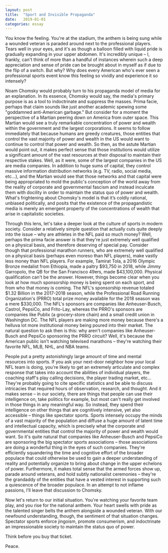 ```yaml
---
layout: post
title:  "Sport and Invisible Propaganda"
date:   2019-01-01
categories: essay
---
```


You know the feeling. You're at the stadium, the anthem is being sung while a wounded veteran is paraded around next to the professional players. Tears well in your eyes, and it's as though a balloon filled with liquid pride is gradually expanding in your upper abdomen. It's incredibly unique – I, frankly, can't think of more than a handful of instances wherein such a deep appreciation and sense of pride can be brought about in myself as if due to the flip of a switch. But why? Why does every American who's ever seen a professional sports event know this feeling so vividly and experience it so intensely?

Noam Chomsky would probably turn to his propaganda model of media for an explanation. In its essence, Chomsky would say, the media's primary purpose is as a tool to indoctrinate and suppress the masses. Prima facie, perhaps that claim sounds like just another academic spewing some "goddamned anti-American garbage." But consider for a moment the perspective of a Martian peering down on America from outer space. This Martian would see a truly remarkable concentration of power and wealth within the government and the largest corporations. It seems to follow immediately that because humans are greedy creatures, those entities that control the vast majority of power and wealth in the US would want to continue to control that power and wealth. So then, as the astute Martian would point out, it makes perfect sense that those institutions would utilize a significant amount of the vast resources at their disposal to maintain their respective stakes. Well, as it were, some of the largest companies in the US are media companies. In addition to huge sums of capital, they control massive information distribution networks (e.g. TV, radio, social media, etc...), and the Martian would see that those networks and that capital were being appropriated to mold the public's conception of the world away from the reality of corporate and governmental fascism and instead inculcate them with docility in order to maintain the status quo of power and wealth. What's frightening about Chomsky's model is that it’s coldly rational, unbiased politically, and posits that the existence of the propagandistic media is merely an emergent property of the concentrations of wealth that arise in capitalistic societies.

Through this lens, let's take a deeper look at the culture of sports in modern society. Consider a relatively simple question that actually cuts quite deeply into the issue – why are athletes in the NFL paid so much money? Well, perhaps the prima facie answer is that they're just extremely well qualified on a physical basis, and therefore deserving of special pay. Consider though that professional marathon runners, who are extremely well qualified on a physical basis (perhaps even moreso than NFL players), make vastly less money than NFL players. For example, Tamirat Tola, a 2016 Olympic Bronze medalist from Ethiopia, made a paltry $93,750 in 2018, while Jimmy Garropolo, the QB for the San Francisco 49ers, made $43,100,000. Physical qualification can't be the answer. However, things become clear when you look at how much sponsorship money is being spent on each sport, and from who that money is coming. The NFL's sponsorship revenue totaled $1.32 Billion in the 2017-2018 season, while the Professional Road Running Organization's (PRRO) total prize money available for the 2018 season was a mere $330,000. The NFL's sponsors are companies like Anheuser-Busch, Castrol, PepsiCo, and Frito-Lay, whereas the PRRO's sponsors are companies like Publix (a grocery-store chain) and a small credit union in Washington DC. The NFL players are making more money because there's a helluva lot more institutional money being poured into their market. The natural question to ask then is this: why aren't companies like Anheuser-Busch and PepsiCo sponsoring the PRRO circuit? Well, it's because the American public isn't watching televised marathons – they're watching their favorite NFL, MLB, NHL, and NBA teams.

People put a pretty astonishingly large amount of time and mental resources into sports. If you ask your next-door neighbor how your local NFL team is doing, you're likely to get an extremely articulate and complex response that takes into account the abilities of individual players, the coaching staff's play calling decisions, the player trading market, etc... They're probably going to cite specific statistics and be able to discuss intricacies that required hours of observation, research, and thought. And it makes sense – in our society, there are things that people can use their intelligence on, take politics for example, but most can't really get involved in those things in any meaningful way. So instead, they spend their intelligence on other things that are cognitively intensive, yet also accessible – things like spectator sports. Sports intensely occupy the minds of a vast majority of the population and diffuse a huge amount of latent time and intellectual capacity, which is precisely what the corporate and governmental entities that control the majority of power and wealth would want. So it's quite natural that companies like Anheuser-Busch and PepsiCo are sponsoring the big spectator sports associations – those associations are doing a wonderful thing in the eyes of such companies. They're efficiently squandering the time and cognitive effort of the broader populace that could otherwise be used to gain a deeper understanding of reality and potentially organize to bring about change in the upper echelons of power. Furthermore, it makes total sense that the armed forces show up, parade around veterans, and hold subtly nationalist ceremonies – they're the grandaddy of the entities that have a vested interest in supporting such a quiescence of the broader populace. In an attempt to not inflame passions, I’ll leave that discussion to Chomsky.

Now let's return to our initial situation. You're watching your favorite team play, and you rise for the national anthem. Your heart swells with pride as the talented singer belts the anthem alongside a wounded veteran. With our newfound understanding, though, the sentiment of that situation changes. Spectator sports enforce jingoism, promote consumerism, and indoctrinate an impressionable society to maintain the status quo of power.

Think before you buy that ticket.

Peace.